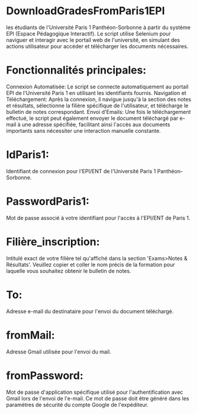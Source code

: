 # DownloadGradesFromParis1EPI
les étudiants de l'Université Paris 1 Panthéon-Sorbonne à partir du système EPI (Espace Pédagogique Interactif). Le script utilise Selenium pour naviguer et interagir avec le portail web de l'université, en simulant des actions utilisateur pour accéder et télécharger les documents nécessaires.

# Fonctionnalités principales:
Connexion Automatisée: Le script se connecte automatiquement au portail EPI de l'Université Paris 1 en utilisant les identifiants fournis.
Navigation et Téléchargement: Après la connexion, il navigue jusqu'à la section des notes et résultats, sélectionne la filière spécifique de l'utilisateur, et télécharge le bulletin de notes correspondant.
Envoi d'Emails: Une fois le téléchargement effectué, le script peut également envoyer le document téléchargé par e-mail à une adresse spécifiée, facilitant ainsi l'accès aux documents importants sans nécessiter une interaction manuelle constante.

# IdParis1: 
Identifiant de connexion pour l'EPI/ENT de l'Université Paris 1 Panthéon-Sorbonne.

# PasswordParis1: 
Mot de passe associé à votre identifiant pour l'accès à l'EPI/ENT de Paris 1.

# Filière_inscription: 
Intitulé exact de votre filière tel qu'affiché dans la section 'Exams>Notes & Résultats'. Veuillez copier et coller le nom précis de la formation pour laquelle vous souhaitez obtenir le bulletin de notes.

# To: 
Adresse e-mail du destinataire pour l'envoi du document téléchargé.

# fromMail: 
Adresse Gmail utilisée pour l'envoi du mail.

# fromPassword: 
Mot de passe d'application spécifique utilisé pour l'authentification avec Gmail lors de l'envoi de l'e-mail. Ce mot de passe doit être généré dans les paramètres de sécurité du compte Google de l'expéditeur.


